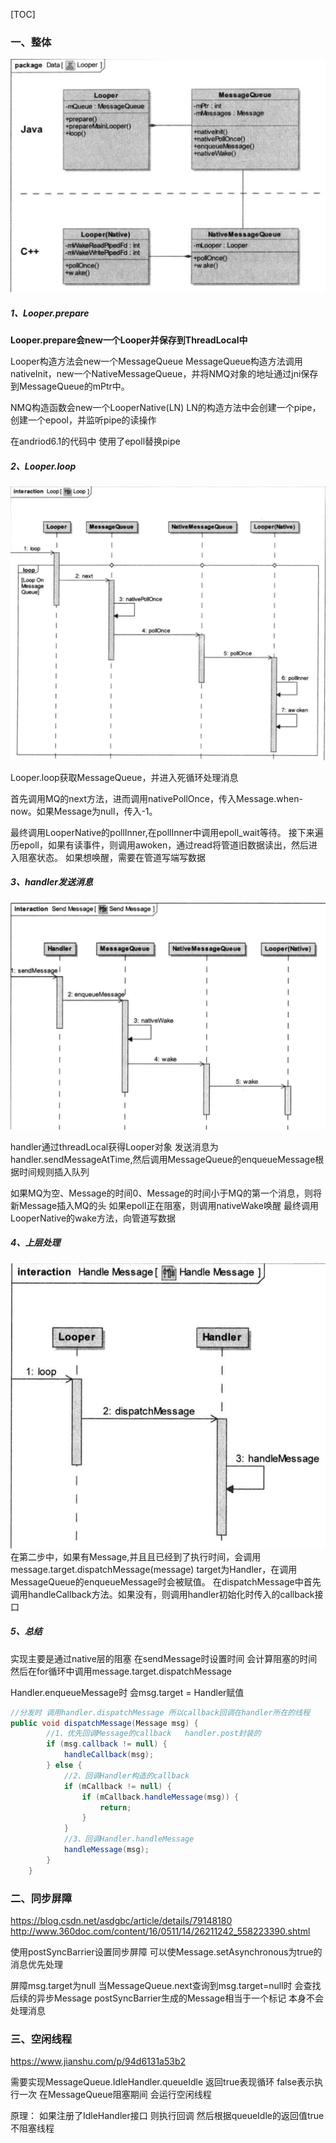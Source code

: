 
[TOC]

### 一、整体
![](./android_fw_handler_框架.jpeg)

##### 1、Looper.prepare
**Looper.prepare会new一个Looper并保存到ThreadLocal中**

Looper构造方法会new一个MessageQueue
MessageQueue构造方法调用nativeInit，new一个NativeMessageQueue，并将NMQ对象的地址通过jni保存到MessageQueue的mPtr中。

NMQ构造函数会new一个LooperNative(LN)
LN的构造方法中会创建一个pipe，创建一个epool，并监听pipe的读操作

在andriod6.1的代码中 使用了epoll替换pipe

##### 2、Looper.loop

![](./android_fw_handler_init.jpeg)

Looper.loop获取MessageQueue，并进入死循环处理消息

首先调用MQ的next方法，进而调用nativePollOnce，传入Message.when-now。如果Message为null，传入-1。

最终调用LooperNative的pollInner,在pollInner中调用epoll_wait等待。
接下来遍历epoll，如果有读事件，则调用awoken，通过read将管道旧数据读出，然后进入阻塞状态。
如果想唤醒，需要在管道写端写数据

##### 3、handler发送消息

![](./android_fw_handler_sendMessage.jpeg)

handler通过threadLocal获得Looper对象
发送消息为handler.sendMessageAtTime,然后调用MessageQueue的enqueueMessage根据时间规则插入队列

如果MQ为空、Message的时间0、Message的时间小于MQ的第一个消息，则将新Message插入MQ的头
如果epoll正在阻塞，则调用nativeWake唤醒
最终调用LooperNative的wake方法，向管道写数据

##### 4、上层处理
![](./android_fw_handler_loop.jpeg)
在第二步中，如果有Message,并且且已经到了执行时间，会调用message.target.dispatchMessage(message)
target为Handler，在调用MessageQueue的enqueueMessage时会被赋值。
在dispatchMessage中首先调用handleCallback方法。如果没有，则调用handler初始化时传入的callback接口

##### 5、总结
实现主要是通过native层的阻塞 在sendMessage时设置时间 会计算阻塞的时间 然后在for循环中调用message.target.dispatchMessage

Handler.enqueueMessage时 会msg.target = Handler赋值

```java
//分发时 调用handler.dispatchMessage 所以callback回调在handler所在的线程
public void dispatchMessage(Message msg) {
        //1、优先回调Message的callback   handler.post封装的
        if (msg.callback != null) {
            handleCallback(msg);
        } else {
            //2、回调Handler构造的callback
            if (mCallback != null) {
                if (mCallback.handleMessage(msg)) {
                    return;
                }
            }
            //3、回调Handler.handleMessage
            handleMessage(msg);
        }
    }
```

### 二、同步屏障
https://blog.csdn.net/asdgbc/article/details/79148180
http://www.360doc.com/content/16/0511/14/26211242_558223390.shtml

使用postSyncBarrier设置同步屏障 可以使Message.setAsynchronous为true的消息优先处理

屏障msg.target为null 当MessageQueue.next查询到msg.target=null时 会查找后续的异步Message
postSyncBarrier生成的Message相当于一个标记 本身不会处理消息

### 三、空闲线程
https://www.jianshu.com/p/94d6131a53b2

需要实现MessageQueue.IdleHandler.queueIdle 返回true表现循环 false表示执行一次
在MessageQueue阻塞期间 会运行空闲线程

原理：
如果注册了IdleHandler接口 则执行回调 然后根据queueIdle的返回值true 不阻塞线程


